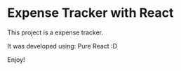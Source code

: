 # Expense Tracker with React

This project is a expense tracker.

It was developed using: Pure React :D

Enjoy!
